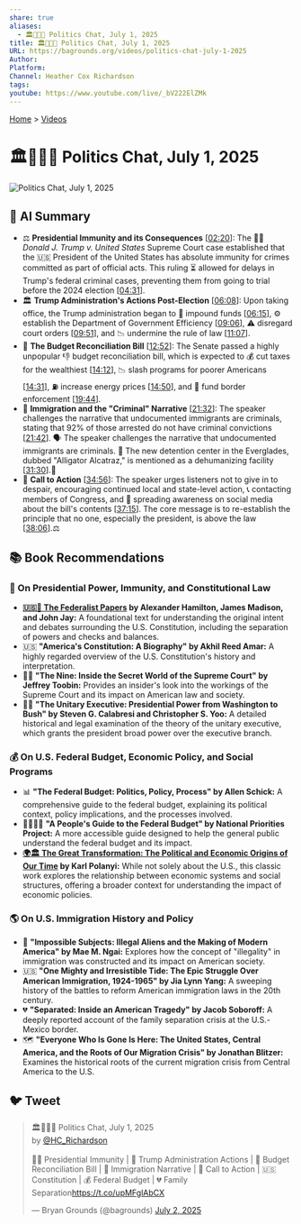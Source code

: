 ```yaml
---
share: true
aliases:
  - 🏛️👹👑📜 Politics Chat, July 1, 2025
title: 🏛️👹👑📜 Politics Chat, July 1, 2025
URL: https://bagrounds.org/videos/politics-chat-july-1-2025
Author: 
Platform: 
Channel: Heather Cox Richardson
tags: 
youtube: https://www.youtube.com/live/_bV222ElZMk
---
```

[Home](../index.md) > [Videos](./index.md)  
# 🏛️👹👑📜 Politics Chat, July 1, 2025  
![Politics Chat, July 1, 2025](http://www.youtube.com/watch?v=_bV222ElZMk)  
  
## 🤖 AI Summary  
* ⚖️ **Presidential Immunity and its Consequences** \[[02:20](http://www.youtube.com/watch?v=_bV222ElZMk&t=140)\]: The 👨‍⚖️ *Donald J. Trump v. United States* Supreme Court case established that the 🇺🇸 President of the United States has absolute immunity for crimes committed as part of official acts. This ruling ⏳ allowed for delays in Trump's federal criminal cases, preventing them from going to trial before the 2024 election \[[04:31](http://www.youtube.com/watch?v=_bV222ElZMk&t=271)\].  
* 🏛️ **Trump Administration's Actions Post-Election** \[[06:08](http://www.youtube.com/watch?v=_bV222ElZMk&t=368)\]: Upon taking office, the Trump administration began to 💸 impound funds \[[06:15](http://www.youtube.com/watch?v=_bV222ElZMk&t=375)\], ⚙️ establish the Department of Government Efficiency \[[09:06](http://www.youtube.com/watch?v=_bV222ElZMk&t=546)\], ⚠️ disregard court orders \[[09:51](http://www.youtube.com/watch?v=_bV222ElZMk&t=591)\], and 📉 undermine the rule of law \[[11:07](http://www.youtube.com/watch?v=_bV222ElZMk&t=667)\].  
* 🧾 **The Budget Reconciliation Bill** \[[12:52](http://www.youtube.com/watch?v=_bV222ElZMk&t=772)\]: The Senate passed a highly unpopular 👎 budget reconciliation bill, which is expected to 💰 cut taxes for the wealthiest \[[14:12](http://www.youtube.com/watch?v=_bV222ElZMk&t=852)\], 📉 slash programs for poorer Americans \[[14:31](http://www.youtube.com/watch?v=_bV222ElZMk&t=871)\], ⛽ increase energy prices \[[14:50](http://www.youtube.com/watch?v=_bV222ElZMk&t=890)\], and 🚧 fund border enforcement \[[19:44](http://www.youtube.com/watch?v=_bV222ElZMk&t=1184)\].  
* 🛂 **Immigration and the "Criminal" Narrative** \[[21:32](http://www.youtube.com/watch?v=_bV222ElZMk&t=1292)\]: The speaker challenges the narrative that undocumented immigrants are criminals, stating that 92% of those arrested do not have criminal convictions \[[21:42](http://www.youtube.com/watch?v=_bV222ElZMk&t=1302)\]. 🗣️ The speaker challenges the narrative that undocumented immigrants are criminals. 🚨 The new detention center in the Everglades, dubbed "Alligator Alcatraz," is mentioned as a dehumanizing facility \[[31:30](http://www.youtube.com/watch?v=_bV222ElZMk&t=1890)\].🐊  
* 💪 **Call to Action** \[[34:56](http://www.youtube.com/watch?v=_bV222ElZMk&t=2096)\]: The speaker urges listeners not to give in to despair, encouraging continued local and state-level action, 📞 contacting members of Congress, and 📣 spreading awareness on social media about the bill's contents \[[37:15](http://www.youtube.com/watch?v=_bV222ElZMk&t=2235)\]. The core message is to re-establish the principle that no one, especially the president, is above the law \[[38:06](http://www.youtube.com/watch?v=_bV222ElZMk&t=2286)\].⚖️  
  
## 📚 Book Recommendations  
### 👑 On Presidential Power, Immunity, and Constitutional Law  
* **[🇺🇸📜 The Federalist Papers](../books/the-federalist-papers.md) by Alexander Hamilton, James Madison, and John Jay:** A foundational text for understanding the original intent and debates surrounding the U.S. Constitution, including the separation of powers and checks and balances.  
* 🇺🇸 **"America's Constitution: A Biography" by Akhil Reed Amar:** A highly regarded overview of the U.S. Constitution's history and interpretation.  
* 👨‍⚖️ **"The Nine: Inside the Secret World of the Supreme Court" by Jeffrey Toobin:** Provides an insider's look into the workings of the Supreme Court and its impact on American law and society.  
* 👨‍💼 **"The Unitary Executive: Presidential Power from Washington to Bush" by Steven G. Calabresi and Christopher S. Yoo:** A detailed historical and legal examination of the theory of the unitary executive, which grants the president broad power over the executive branch.  
  
### 💰 On U.S. Federal Budget, Economic Policy, and Social Programs  
* 📊 **"The Federal Budget: Politics, Policy, Process" by Allen Schick:** A comprehensive guide to the federal budget, explaining its political context, policy implications, and the processes involved.  
* 👨‍👩‍👧‍👦 **"A People's Guide to the Federal Budget" by National Priorities Project:** A more accessible guide designed to help the general public understand the federal budget and its impact.  
* **[🌍🏛️ The Great Transformation: The Political and Economic Origins of Our Time](../books/the-great-transformation-the-political-and-economic-origins-of-our-time.md) by Karl Polanyi:** While not solely about the U.S., this classic work explores the relationship between economic systems and social structures, offering a broader context for understanding the impact of economic policies.  
  
### 🌎 On U.S. Immigration History and Policy  
* 🚧 **"Impossible Subjects: Illegal Aliens and the Making of Modern America" by Mae M. Ngai:** Explores how the concept of "illegality" in immigration was constructed and its impact on American society.  
* 🇺🇸 **"One Mighty and Irresistible Tide: The Epic Struggle Over American Immigration, 1924-1965" by Jia Lynn Yang:** A sweeping history of the battles to reform American immigration laws in the 20th century.  
* 💔 **"Separated: Inside an American Tragedy" by Jacob Soboroff:** A deeply reported account of the family separation crisis at the U.S.-Mexico border.  
* 🗺️ **"Everyone Who Is Gone Is Here: The United States, Central America, and the Roots of Our Migration Crisis" by Jonathan Blitzer:** Examines the historical roots of the current migration crisis from Central America to the U.S.  
  
## 🐦 Tweet  
<blockquote class="twitter-tweet" data-theme="dark"><p lang="en" dir="ltr">🏛️👹👑📜 Politics Chat, July 1, 2025<br>by <a href="https://twitter.com/HC_Richardson?ref_src=twsrc%5Etfw">@HC_Richardson</a><br><br>👨‍⚖️ Presidential Immunity | 💸 Trump Administration Actions | 🧾 Budget Reconciliation Bill | 🛂 Immigration Narrative | 💪 Call to Action | 🇺🇸 Constitution | 💰 Federal Budget | 💔 Family Separation<a href="https://t.co/upMFglAbCX">https://t.co/upMFglAbCX</a></p>&mdash; Bryan Grounds (@bagrounds) <a href="https://twitter.com/bagrounds/status/1940247654673653924?ref_src=twsrc%5Etfw">July 2, 2025</a></blockquote> <script async src="https://platform.twitter.com/widgets.js" charset="utf-8"></script>